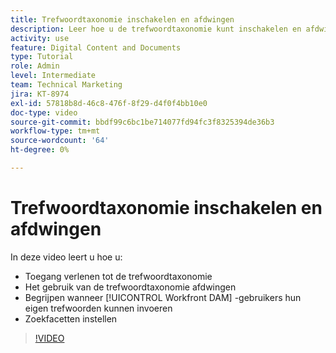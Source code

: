 ```yaml
---
title: Trefwoordtaxonomie inschakelen en afdwingen
description: Leer hoe u de trefwoordtaxonomie kunt inschakelen en afdwingen, wanneer gebruikers hun eigen trefwoorden kunnen invoeren en zoekfacetten kunnen instellen in [!UICONTROL Workfront DAM] .
activity: use
feature: Digital Content and Documents
type: Tutorial
role: Admin
level: Intermediate
team: Technical Marketing
jira: KT-8974
exl-id: 57818b8d-46c8-476f-8f29-d4f0f4bb10e0
doc-type: video
source-git-commit: bbdf99c6bc1be714077fd94fc3f8325394de36b3
workflow-type: tm+mt
source-wordcount: '64'
ht-degree: 0%

---
```


# Trefwoordtaxonomie inschakelen en afdwingen

In deze video leert u hoe u:

* Toegang verlenen tot de trefwoordtaxonomie
* Het gebruik van de trefwoordtaxonomie afdwingen
* Begrijpen wanneer [!UICONTROL Workfront DAM] -gebruikers hun eigen trefwoorden kunnen invoeren
* Zoekfacetten instellen

>[!VIDEO](https://video.tv.adobe.com/v/335237/?quality=12&learn=on&enablevpops=1)
